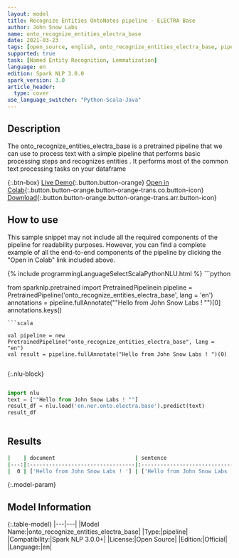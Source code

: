 ```yaml
---
layout: model
title: Recognize Entities OntoNotes pipeline - ELECTRA Base
author: John Snow Labs
name: onto_recognize_entities_electra_base
date: 2021-03-23
tags: [open_source, english, onto_recognize_entities_electra_base, pipeline, en]
supported: true
task: [Named Entity Recognition, Lemmatization]
language: en
edition: Spark NLP 3.0.0
spark_version: 3.0
article_header:
  type: cover
use_language_switcher: "Python-Scala-Java"
---
```


## Description

The onto_recognize_entities_electra_base is a pretrained pipeline that we can use to process text with a simple pipeline that performs basic processing steps 
        and recognizes entities .
         It performs most of the common text processing tasks on your dataframe

{:.btn-box}
[Live Demo](https://demo.johnsnowlabs.com/public/NER_EN_18/){:.button.button-orange}
[Open in Colab](https://colab.research.google.com/github/JohnSnowLabs/spark-nlp-workshop/blob/master/tutorials/streamlit_notebooks/NER_EN.ipynb){:.button.button-orange.button-orange-trans.co.button-icon}
[Download](https://s3.amazonaws.com/auxdata.johnsnowlabs.com/public/models/onto_recognize_entities_electra_base_en_3.0.0_3.0_1616477573783.zip){:.button.button-orange.button-orange-trans.arr.button-icon}

## How to use

This sample snippet may not include all the required components of the pipeline for readability purposes. However, you can find a complete example of all the end-to-end components of the pipeline by clicking the "Open in Colab" link included above.




<div class="tabs-box" markdown="1">
{% include programmingLanguageSelectScalaPythonNLU.html %}
```python

from sparknlp.pretrained import PretrainedPipelinein
pipeline = PretrainedPipeline('onto_recognize_entities_electra_base', lang = 'en')
annotations =  pipeline.fullAnnotate(""Hello from John Snow Labs ! "")[0]
annotations.keys()

```
```scala

val pipeline = new PretrainedPipeline("onto_recognize_entities_electra_base", lang = "en")
val result = pipeline.fullAnnotate("Hello from John Snow Labs ! ")(0)


```

{:.nlu-block}
```python

import nlu
text = [""Hello from John Snow Labs ! ""]
result_df = nlu.load('en.ner.onto.electra.base').predict(text)
result_df
    
```
</div>

## Results

```bash
|    | document                         | sentence                        | token                                          | embeddings                   | ner                                        | entities           |
|---:|:---------------------------------|:--------------------------------|:-----------------------------------------------|:-----------------------------|:-------------------------------------------|:-------------------|
|  0 | ['Hello from John Snow Labs ! '] | ['Hello from John Snow Labs !'] | ['Hello', 'from', 'John', 'Snow', 'Labs', '!'] | [[0.2088415920734405,.,...]] | ['O', 'O', 'B-ORG', 'I-ORG', 'I-ORG', 'O'] | ['John Snow Labs'] |
```

{:.model-param}
## Model Information

{:.table-model}
|---|---|
|Model Name:|onto_recognize_entities_electra_base|
|Type:|pipeline|
|Compatibility:|Spark NLP 3.0.0+|
|License:|Open Source|
|Edition:|Official|
|Language:|en|